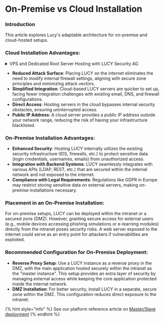 # On-Premise vs Cloud Installation

### Introduction

This article explores Lucy's adaptable architecture for on-premise and cloud-hosted setups.

### **Cloud Installation Advantages:**

<details>

<summary>VPS and Dedicated Root Server Hosting with LUCY Security AG</summary>

LUCY provides clients with the option to rent Virtual Private Servers (VPS) or dedicated physical servers, mainly located in Europe. There is also the flexibility to establish servers in other countries upon request. For services in Switzerland, LUCY partners with Hosttech.

**EU Data Centers**

LUCY Security uses Hetzner Online's data centers, a trusted provider since 1997. With data centers in Germany and Finland, Hetzner boasts DIN ISO/IEC 27001 certification for its ISMS. Their cloud servers feature AMD EPYC 2nd Gen and Intel® Xeon® Gold processors with fast NVMe SSDs.

Standard Virtualized Private Server configurations include 8 vCPUs, 16 GB RAM, 240 GB SSD, and 20 TB Traffic.

**US Data Center**

Through Hetzner Online, LUCY Security extends its hosting services to the US, specifically to Ashburn, Virginia, within the Data Center Alley. Clients can request a VPS in this region by specifying a preference for the US zone.

**High Availability**

Despite efforts to maintain uninterrupted service, potential downtime risks include DDoS attacks, power failures, and compromised client servers. LUCY's infrastructure is monitored 24/7 from multiple global locations, ensuring rapid response to issues. The VPS services have a 99.9% annual availability guarantee, allowing for up to 9 hours of potential downtime per year.

**Advantages of LUCY's VPS/Dedicated Servers**

Opting for LUCY's VPS or dedicated server hosting provides several benefits:

* **Bandwidth**: A guaranteed bandwidth of 1 Gbyte.
* **Public IP Address**: Reduces the risk of your infrastructure being blacklisted.
* **Dedicated Full Root Access**: With an optimized operating system for peak performance.
* **DNS Management**: Creation of necessary DNS entries to mitigate SPAM issues.
* **Direct Access**: Ensures servers are not blocked by pre-existing security solutions.
* **Application Checks**: Comprehensive testing to ensure seamless LUCY operation.

</details>

* **Reduced Attack Surface**: Placing LUCY on the internet eliminates the need to modify internal firewall settings, aligning with secure zone principles and minimizing attack vectors.
* **Simplified Integration**: Cloud-based LUCY servers are quicker to set up, facing fewer integration challenges with existing email, DNS, and firewall configurations.
* **Direct Access**: Hosting servers in the cloud bypasses internal security obstacles, ensuring uninterrupted access.
* **Public IP Address**: A cloud server provides a public IP address outside your network range, reducing the risk of having your infrastructure blacklisted.

### **On-Premise Installation Advantages:**

* **Enhanced Security**: Hosting LUCY internally utilizes the existing security infrastructure (IDS, firewalls, etc.) to protect sensitive data (login credentials, usernames, emails) from unauthorized access.
* **Integration with Backend Systems**: LUCY seamlessly integrates with various APIs (LDAP, REST, etc.) that are secured within the internal network and not exposed to the internet.
* **Compliance with Legal Requirements**: Regulations like GDPR in Europe may restrict storing sensitive data on external servers, making on-premise installations necessary.

### **Placement in an On-Premise Installation:**

For on-premise setups, LUCY can be deployed within the intranet or a secured zone (DMZ). However, granting secure access for external users (e.g., mobile devices accessing phishing simulations or e-learning modules) directly from the intranet poses security risks. A web server exposed to the internet could serve as an entry point for attackers if vulnerabilities are exploited.

### **Recommended Configuration for On-Premise Deployment**:

* **Reverse Proxy Setup**: Use a LUCY instance as a reverse proxy in the DMZ, with the main application hosted securely within the intranet as the "master instance". This setup provides an extra layer of security by managing external access while keeping the core application protected inside the internal network.
* **DMZ Installation**: For better security, install LUCY in a separate, secure zone within the DMZ. This configuration reduces direct exposure to the intranet.

{% hint style="info" %}
See our platform reference article on [Master/Slave deployment](../../application-screens-reference/settings/common-system-settings/web-proxy.md)
{% endhint %}
